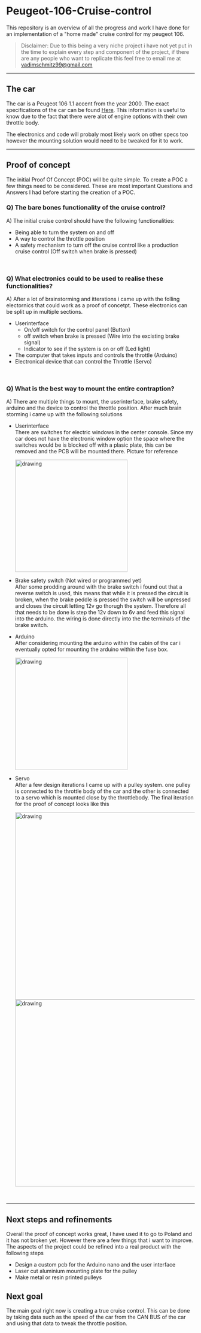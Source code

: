 # Peugeot-106-Cruise-control
This repository is an overview of all the progress and work I have done for an implementation of a "home made" cruise control for my peugeot 106. 

>Disclaimer: Due to this being a very niche project i have not yet put in the time to explain every step and component of the project, if there are any people who want to replicate this feel free to email me at vadimschmitz99@gmail.com
----

## The car
The car is a Peugeot 106 1.1 accent from the year 2000.
The exact specifications of the car can be found [Here](https://www.cars-data.com/en/peugeot-106-accent-1-1-specs/34029). This information is useful to know due to the fact that there were alot of engine options with their own throttle body.

 The electronics and code will probaly most likely work on other specs too however the mounting solution would need to be tweaked for it to work.  

---
## Proof of concept
The initial Proof Of Concept (POC) will be quite simple. To create a POC a few things need to be considered. These are most important Questions and Answers I had before starting the creation of a POC.

### Q) The bare bones functionality of the cruise control?
A) The initial cruise control should have the following functionalities:
- Being able to turn the system on and off
- A way to control the throttle position
- A safety mechanism to turn off the cruise control like a production cruise control (Off switch when brake is pressed)

<br>

### Q) What electronics could to be used to realise these functionalities?
A) After a lot of brainstorming and itterations i came up with the folling electornics that could work as a proof of concetpt. These electronics can be split up in multiple sections.
- Userinterface
  - On/off switch for the control panel (Button)
  - off switch when brake is pressed (Wire into the excisting brake signal)
  - Indicator to see if the system is on or off (Led light)
- The computer that takes inputs and controls the throttle (Arduino)
- Electronical device that can control the Throttle (Servo) 

<br>

### Q) What is the best way to mount the entire contraption?
A) There are multiple things to mount, the userinterface, brake safety, arduino and the device to control the throttle position. After much brain storming i came up with the following solutions
- Userinterface <br  >
There are switches for electric windows in the center console. Since my car does not have the electronic window option the space where the switches would be is blocked off with a plasic plate, this can be removed and the PCB will be mounted there. Picture for reference

    <img src="https://cdn.discordapp.com/attachments/501427840873529364/994225417236009000/20220706_145624.jpg" alt="drawing" style="width:300px;"/>

- Brake safety switch (Not wired or programmed yet) <br  >
  After some prodding around with the brake switch i found out that a reverse switch is used, this means that while it is pressed the circuit is broken, when the brake peddle is pressed the switch will be unpressed and closes the circuit letting 12v go thorugh the system. Therefore all that needs to be done is step the 12v down to 6v and feed this signal into the arduino. the wiring is done directly into the the terminals of the brake switch. 

- Arduino <br  >
  After considering mounting the arduino within the cabin of the car i eventually opted for mounting the arduino within the fuse box.

  <img src="https://cdn.discordapp.com/attachments/501427840873529364/994220712619421726/20220706_143740.jpg" alt="drawing" style="width:300px;"/>

- Servo <br  >
  After a few design iterations I came up with a pulley system. one pulley is connected to the throttle body of the car and the other is connected to a servo which is mounted close by the throttlebody. The final iteration for the proof of concept looks like this

    <img src="https://cdn.discordapp.com/attachments/501427840873529364/994222752632418304/20220706_144603.jpg" alt="drawing" style="width:500px;"/>

    <img src="https://cdn.discordapp.com/attachments/501427840873529364/994222947780808754/20220706_144646.jpg" alt="drawing" style="width:500px;"/>
<br>

---
## Next steps and refinements
Overall the proof of concept works great, I have used it to go to Poland and it has not broken yet. However there are a few things that i want to improve. The aspects of the project could be refined into a real product with the following steps
- Design a custom pcb for the Arduino nano and the user interface
- Laser cut aluminium mounting plate for the pulley
- Make metal or resin printed pulleys 


## Next goal
The main goal right now is creating a true cruise control. This can be done by taking data such as the speed of the car from the CAN BUS of the car and using that data to tweak the throttle position.





